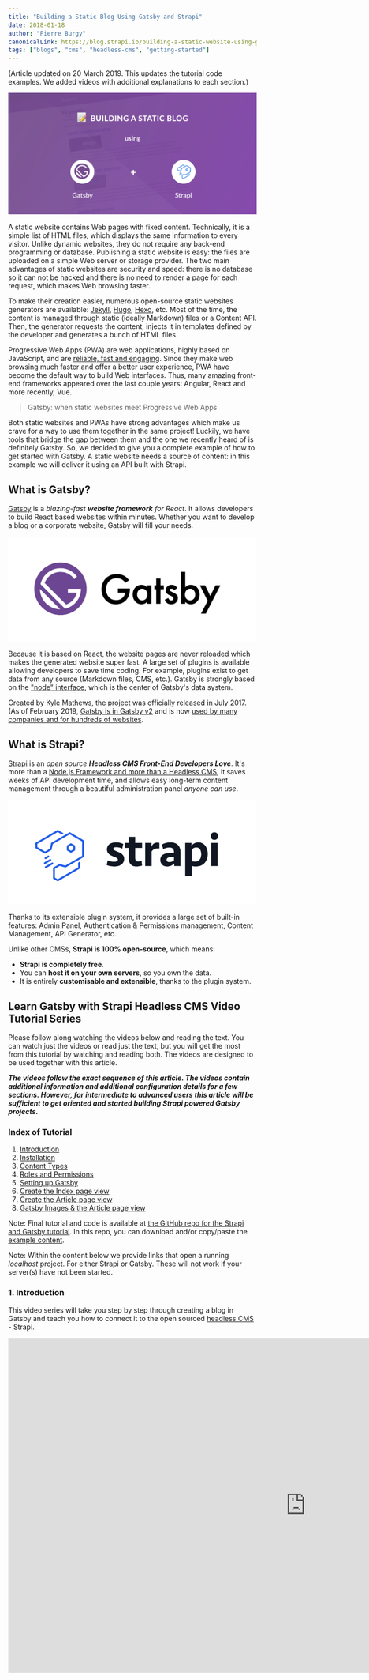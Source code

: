 ```yaml
---
title: "Building a Static Blog Using Gatsby and Strapi"
date: 2018-01-18
author: "Pierre Burgy"
canonicalLink: https://blog.strapi.io/building-a-static-website-using-gatsby-and-strapi/
tags: ["blogs", "cms", "headless-cms", "getting-started"]
---
```


(Article updated on 20 March 2019. This updates the tutorial code examples. We added videos with additional explanations to each section.)

![Showing the idea of using Gatsby with Strapi ](gatsby-strapi.png)

A static website contains Web pages with fixed content. Technically, it is a simple list of HTML files, which displays the same information to every visitor. Unlike dynamic websites, they do not require any back-end programming or database. Publishing a static website is easy: the files are uploaded on a simple Web server or storage provider. The two main advantages of static websites are security and speed: there is no database so it can not be hacked and there is no need to render a page for each request, which makes Web browsing faster.

To make their creation easier, numerous open-source static websites generators are available: [Jekyll](https://jekyllrb.com/), [Hugo](https://gohugo.io/), [Hexo](https://hexo.io/), etc. Most of the time, the content is managed through static (ideally Markdown) files or a Content API. Then, the generator requests the content, injects it in templates defined by the developer and generates a bunch of HTML files.

Progressive Web Apps (PWA) are web applications, highly based on JavaScript, and are [reliable, fast and engaging](https://developers.google.com/web/progressive-web-apps/). Since they make web browsing much faster and offer a better user experience, PWA have become the default way to build Web interfaces. Thus, many amazing front-end frameworks appeared over the last couple years: Angular, React and more recently, Vue.

> Gatsby: when static websites meet Progressive Web Apps

Both static websites and PWAs have strong advantages which make us crave for a way to use them together in the same project! Luckily, we have tools that bridge the gap between them and the one we recently heard of is definitely Gatsby. So, we decided to give you a complete example of how to get started with Gatsby. A static website needs a source of content: in this example we will deliver it using an API built with Strapi.

## What is Gatsby?

[Gatsby](/) is a _blazing-fast **website framework** for React_. It allows developers to build React based websites within minutes. Whether you want to develop a blog or a corporate website, Gatsby will fill your needs.

![The Gatsby Logo](logo-gatsby.jpg)

Because it is based on React, the website pages are never reloaded which makes the generated website super fast. A large set of plugins is available allowing developers to save time coding. For example, plugins exist to get data from any source (Markdown files, CMS, etc.). Gatsby is strongly based on the ["node" interface](/docs/node-interface/), which is the center of Gatsby's data system.

Created by [Kyle Mathews](https://twitter.com/kylemathews), the project was officially [released in July 2017](/blog/gatsby-v1/). (As of February 2019, [Gatsby is in Gatsby v2](https://github.com/gatsbyjs/gatsby/blob/master/README.md) and is now [used by many companies and for hundreds of websites](/showcase/).

## What is Strapi?

[Strapi](https://strapi.io) is an _open source **Headless CMS Front-End Developers Love**_. It's more than a [Node.js Framework and more than a Headless CMS](https://strapi.io/overview), it saves weeks of API development time, and allows easy long-term content management through a beautiful administration panel _anyone can use_.

![The Strapi Logo](logo-strapi.png)

Thanks to its extensible plugin system, it provides a large set of built-in features: Admin Panel, Authentication & Permissions management, Content Management, API Generator, etc.

Unlike other CMSs, **Strapi is 100% open-source**, which means:

- **Strapi is completely free**.
- You can **host it on your own servers**, so you own the data.
- It is entirely **customisable and extensible**, thanks to the plugin system.

## Learn Gatsby with Strapi Headless CMS Video Tutorial Series

Please follow along watching the videos below and reading the text. You can watch just the videos or read just the text, but you will get the most from this tutorial by watching and reading both. The videos are designed to be used together with this article.

**_The videos follow the exact sequence of this article. The videos contain additional information and additional configuration details for a few sections. However, for intermediate to advanced users this article will be sufficient to get oriented and started building Strapi powered Gatsby projects._**

### Index of Tutorial

1. [Introduction](#1-introduction)
2. [Installation](#2-installation)
3. [Content Types](#3-content-types)
4. [Roles and Permissions](#4-roles-and-permissions)
5. [Setting up Gatsby](#5-setting-up-gatsby)
6. [Create the Index page view](#6-create-our-index-page)
7. [Create the Article page view](#7-create-the-article-page-view)
8. [Gatsby Images & the Article page view](#8-gatsby-images-and-author-page)

Note: Final tutorial and code is available at [the GitHub repo for the Strapi and Gatsby tutorial](https://github.com/strapi/strapi-examples/tree/master/gatsby-strapi-tutorial). In this repo, you can download and/or copy/paste the [example content](https://github.com/strapi/strapi-examples/tree/master/gatsby-strapi-tutorial/content-for-tutorial).

Note: Within the content below we provide links that open a running _localhost_ project. For either Strapi or Gatsby. These will not work if your server(s) have not been started.

### 1. Introduction

This video series will take you step by step through creating a blog in Gatsby and teach you how to connect it to the open sourced [headless CMS](/docs/headless-cms/) - Strapi.

<iframe
  width="1206"
  height="678"
  title="Intro - Learn GatsbyJS with Strapi Headless CMS YouTube Tutorial Series"
  src="https://www.youtube.com/embed/It4PRFJJaF0"
  frameborder="0"
  allow="accelerometer; autoplay; encrypted-media; gyroscope; picture-in-picture"
  allowfullscreen
/>

_Important links from Video:_

- [Strapi Official Website](https://strapi.io/)
- [Gatsby JS Official Website](/)
- [Gatsby JS Starters](/starters/?v=2)
- [Gatsby JS Default Starter Demo](https://gatsby-starter-default-demo.netlify.com/)

### 2. Installation

<iframe
  width="1206"
  height="678"
  title="Installation - Learn GatsbyJS with Strapi Headless CMS YouTube Tutorial Series"
  src="https://www.youtube.com/embed/4QnDgxtWqOI"
  frameborder="0"
  allow="accelerometer; autoplay; encrypted-media; gyroscope; picture-in-picture"
  allowfullscreen
/>

_Important links from Video:_

- [Node 10 Installation](https://nodejs.org/en/)
- [Strapi Installation Documentation](https://strapi.io/documentation/3.x.x/getting-started/quick-start.html)

#### Strapi CMS Setup

To make the magic happen, let's create a Strapi headless CMS and add some content.

#### Create a Strapi project

##### Install Strapi

_Requirements: please make sure [Node 10](https://nodejs.org/en/download/) (or higher) is installed and running on your machine._

Install Strapi using npm:

```bash
npm i strapi@alpha -g
```

_Note: Strapi v3 is still an alpha version, but it will be fine for this tutorial._

##### Generate a Strapi project

Create a directory named `tutorial`:

```bash
mkdir tutorial
```

Navigate into `tutorial`and then, using a single command, set-up and start your project inside your `tutorial` folder:

```bash
cd tutorial
strapi new cms --quickstart
```

Using the `--quickstart` flag creates a full Strapi project and automatically starts the server and opens up a tab in your browser.

(If you leave off `--quickstart`. Strapi allows you to configure the project according to your needs, Strapi will ask you some questions about your preferences. In this case, reply to each of them or press enter to keep the default values. If you choose a different database than _SQLite_, you will need to separately install that database onto your system.)

Additional information can be found in the [Official Strapi documentation](https://strapi.io/documentation/3.x.x/getting-started/quick-start.html).

#### Create your first User

Add your first user from the [registration page](http://localhost:1337/admin/plugins/users-permissions/auth/register). This will be the **_root admin user_**.

![Strapi registration page](create-first-user.png)

#### Restarting Strapi

After installation, and initial use, you will often close your project and work on other things, reboot your computer, etc. Therefore, you will need to restart Strapi and your project.

Enter inside your project folder, on the command line, (in this case `tutorial/`, :

```bash
cd cms
```

From `cms/`, launch the Strapi server:

```bash
strapi start
```

Starting here, you should be able to visit the admin panel of your project: http://localhost:1337/admin. You will now be directed to a login screen. Login using your **_admin root user_** or other user you have already created.

### 3. Content Types

<iframe
  width="886"
  height="498"
  title="Content Types - Learn GatsbyJS with Strapi Headless CMS YouTube Tutorial Series"
  src="https://www.youtube.com/embed/cPEkpfik6X4"
  frameborder="0"
  allow="accelerometer; autoplay; encrypted-media; gyroscope; picture-in-picture"
  allowfullscreen
/>

_Important links from Video:_

- [Sample Content for Demo](https://github.com/strapi/strapi-heroku-cms-demo/tree/master/content-for-tutorial)

#### Create a Content Type

Strapi CMS projects are based on a data structure called Content Types (equivalent to models in frameworks and Content Types in WordPress).

[Create a Content Type](http://localhost:1337/admin/plugins/content-type-builder/) named `article` with four fields:

- `title` (type `string`)
- `content` (type `text`)
- `image` (type `media`)
- `author` (type `relation`, many articles to one user)

![Define Relationship User has many Articles](define-relation.png)

![Strapi Administration Panel](strapi-new-type.png)

After creating your fields, as above, save your new content type and wait for Strapi to restart.

#### Insert some entries

Add some articles in the database. To do so, follow these instructions:

1.  Visit the [articles list page](http://localhost:1337/admin/plugins/content-manager/article).
2.  Click on `Add New Article`.
3.  Insert values, link to an author and submit the form.
4.  Create two other articles.

Note: You can download the sample content from the video [here](https://github.com/strapi/strapi-examples/tree/master/gatsby-strapi-tutorial/content-for-tutorial).

![Strapi Article Administration View](article-entries.png)

### 4. Roles and Permissions

<iframe
  width="886"
  height="498"
  title="Roles and Permissions - Learn GatsbyJS with Strapi Headless CMS YouTube Tutorial Series"
  src="https://www.youtube.com/embed/1jev6QRwcSo"
  frameborder="0"
  allow="accelerometer; autoplay; encrypted-media; gyroscope; picture-in-picture"
  allowfullscreen
/>

#### Allow access to Article

For security reasons, [API access](http://localhost:1337/articles) is, by default, restricted. To allow access, visit the [Auth and Permissions section for Public role](http://localhost:1337/admin/plugins/users-permissions/roles), click on `Public`, select the `Article - find` action and save. At this point, you should be able to [request the list of articles](http://localhost:1337/articles).

![Strapi Roles and Permissions View](roles-and-permissions.png)

#### Static website development

Great job, our API is ready! We can start developing the static website.

### 5. Setting up Gatsby

<iframe
  width="886"
  height="498"
  title="Setting up Gatsby - Learn GatsbyJS with Strapi Headless CMS YouTube Tutorial Series"
  src="https://www.youtube.com/embed/SnrEEW1uTlU"
  frameborder="0"
  allow="accelerometer; autoplay; encrypted-media; gyroscope; picture-in-picture"
  allowfullscreen
/>

_Important links from Video:_

- [Official Gatsby Documentation](/docs/)
- [Gatsby PWA support](/packages/gatsby-plugin-offline/)

#### Install Gatsby

First, install Gatsby CLI:

```bash
npm install --global gatsby-cli
```

#### Generate a Gatsby project

In the folder `tutorial` that you previously created, generate your brand new blog:

```bash
gatsby new blog
```

#### Start in development mode

Enter in your project's folder:

```bash
cd blog
```

Start the server:

```
gatsby develop
```

At this point, you should already be able to get access to your Gatsby website at this address: http://localhost:8000.

#### Install the Strapi source plugin

When you manage a static website, your data can come from different sources: Markdown files, CSV files, a WordPress website (using the JSON REST API plugin), etc.

Gatsby understands this pretty well. So its creators decided to build a specific and independent layer: the data layer. This entire system is strongly powered by [GraphQL](http://graphql.org).

To connect Gatsby to a new source of data, you have to [develop a new source plugin](/docs/creating-a-source-plugin/). Fortunately, [several source plugins already exist](/docs/plugins), so one of them should fill your needs.

In this example, we are using Strapi. Obviously, we are going to need a source plugin for Strapi APIs. Good news: [we built it for you](https://github.com/strapi/gatsby-source-strapi)!

Let's install it:

```
npm install --save gatsby-source-strapi
```

This plugin needs to be configured. Replace the content of `gatsby-config.js` with:

```js:title=/blog/gatsby-config.js
module.exports = {
  siteMetadata: {
    title: "My super blog",
    description: "Gatsby blog with Strapi",
    author: "Strapi team",
  },
  plugins: [
    "gatsby-plugin-react-helmet",
    {
      resolve: `gatsby-source-filesystem`,
      options: {
        name: `images`,
        path: `${__dirname}/src/images`,
      },
    },
    {
      resolve: "gatsby-source-strapi",
      options: {
        apiURL: "http://localhost:1337",
        contentTypes: [
          // List of the Content Types you want to be able to request from Gatsby.
          "article",
          "user",
        ],
        queryLimit: 1000,
      },
    },
    "gatsby-transformer-sharp",
    "gatsby-plugin-sharp",
    {
      resolve: `gatsby-plugin-manifest`,
      options: {
        name: "gatsby-starter-default",
        short_name: "starter",
        start_url: "/",
        background_color: "#663399",
        theme_color: "#663399",
        display: "minimal-ui",
        icon: "src/images/gatsby-icon.png", // This path is relative to the root of the site.
      },
    },
    "gatsby-plugin-offline",
  ],
}
```

#### Allow access to User

Remember, when we created the content type we created a relation between User and Articles.

Like `Article`,`User`, [link](http://localhost:1337/articles) is likewise, by default, restricted. But Gatsby needs access, so to allow access, visit the [Auth and Permissions section for Public role](http://localhost:1337/admin/plugins/users-permissions/roles), click on `Public`, select the `User - find` action and save. After saving; Gatsby will have access to all the necessary content types managed by Strapi (for this tutorial).

Restart Strapi from the command line, inside the `cms` folder - first by `Ctrl`+ `C` to stop the server; and then typing `strapi start`, to restart it.

Next, restart the server to ensure Gatsby registers these updates.

### 6. Create our Index Page

<iframe
  width="886"
  height="498"
  title="Create the Index page view - Learn GatsbyJS with Strapi Headless CMS YouTube Tutorial Series"
  src="https://www.youtube.com/embed/UaFgCubwRD8"
  frameborder="0"
  allow="accelerometer; autoplay; encrypted-media; gyroscope; picture-in-picture"
  allowfullscreen
/>

_Important links from Video:_

- [The graphQL interface from your local host](http://localhost:8000/___graphql)

#### Articles list

First, we want to display the list of articles. To do so, add the following content in the existing home page file:

```js:title=/blog/src/pages/index.js
import React from "react"
import { Link, graphql } from "gatsby"
import Layout from "../components/layout"

const IndexPage = ({ data }) => (
  <Layout>
    <h1>Hi people</h1>
    <p>Welcome to your new Gatsby site.</p>
    <p>Now go build something great.</p>
    <ul>
      {data.allStrapiArticle.edges.map(document => (
        <li key={document.node.id}>
          <h2>
            <Link to={`/${document.node.id}`}>{document.node.title}</Link>
          </h2>
          <p>{document.node.content}</p>
        </li>
      ))}
    </ul>
    <Link to="/page-2/">Go to page 2</Link>
  </Layout>
)

export default IndexPage

export const pageQuery = graphql`
  query IndexQuery {
    allStrapiArticle {
      edges {
        node {
          id
          title
          content
        }
      }
    }
  }
`
```

##### What are we doing here?

At the end of the file, we export `pageQuery`, a GraphQL query which requests the entire list of articles. As you can see, we require only the `id`, `title` and `content` fields, thanks to the precise GraphQL query language.

Then, we pass the `{ data }` destructured object as parameter of `IndexPage` and loop on its `allStrapiArticle` object to display the data.

![Gatsby demo project home page view](what-we-are-doing.png)

##### Tip: generate your GraphQL query in seconds!

Gatsby includes a useful GraphiQL interface. It makes GraphQL queries development way easier and intuitive. [Take look at it](http://localhost:8000/___graphql) and try to create some queries.

##### Adding images

To add images, we will need to import `Img` from package `gatsby-image` installed by default. Replace the content of `blog/src/pages/index.js` with the following :

```js:title=/blog/src/pages/index.js
import React from "react"
import { Link, graphql } from "gatsby"
import Img from "gatsby-image"
import Layout from "../components/layout"

const IndexPage = ({ data }) => (
  <Layout>
    <h1>Hi people</h1>
    <p>Welcome to your new Gatsby site.</p>
    <p>Now go build something great.</p>
    <ul>
      {data.allStrapiArticle.edges.map(document => (
        <li key={document.node.id}>
          <h2>
            <Link to={`/${document.node.id}`}>{document.node.title}</Link>
          </h2>
          <Img fixed={document.node.image.childImageSharp.fixed} alt="" />
          <p>{document.node.content}</p>
        </li>
      ))}
    </ul>
    <Link to="/page-2/">Go to page 2</Link>
  </Layout>
)

export default IndexPage

export const pageQuery = graphql`
  query IndexQuery {
    allStrapiArticle {
      edges {
        node {
          id
          image {
            childImageSharp {
              fixed(width: 200, height: 125) {
                ...GatsbyImageSharpFixed
              }
            }
          }
          title
          content
        }
      }
    }
  }
`
```

![Blogroll view with images added](adding-images.png)

### 7. Create the Article page view

<iframe
  width="886"
  height="498"
  title="Create the Article page view - Learn GatsbyJS with Strapi Headless CMS YouTube Tutorial Series"
  src="https://www.youtube.com/embed/FTzwb49tBvw"
  frameborder="0"
  allow="accelerometer; autoplay; encrypted-media; gyroscope; picture-in-picture"
  allowfullscreen
/>

_Important links from Video:_

- [Gatsby Project Structure](/docs/gatsby-project-structure/#gatsby-project-structure)

#### Article view

Our website now starts looking like a blog which is a good thing. However, an important part is still missing: the article’s details page.

Let's create the template, containing a specific GraphQL request and defining the content displayed:

In order to do this, first create a folder called `templates` in your `src` directory. Then within `templates` create a file called `article.js`.

```js:title=/blog/src/templates/article.js
import React from "react"
import { Link, graphql } from "gatsby"
import Img from "gatsby-image"
import Layout from "../components/layout"

const ArticleTemplate = ({ data }) => (
  <Layout>
    <h1>{data.strapiArticle.title}</h1>
    <p>
      by{" "}
      <Link to={`/authors/User_${data.strapiArticle.author.id}`}>
        {data.strapiArticle.author.username}
      </Link>
    </p>
    <Img fixed={data.strapiArticle.image.childImageSharp.fixed} />
    <p>{data.strapiArticle.content}</p>
  </Layout>
)

export default ArticleTemplate

export const query = graphql`
  query ArticleTemplate($id: String!) {
    strapiArticle(id: { eq: $id }) {
      title
      content
      image {
        childImageSharp {
          fixed(width: 200, height: 125) {
            ...GatsbyImageSharpFixed
          }
        }
      }
      author {
        id
        username
      }
    }
  }
`
```

That looks fine, but at this point, Gatsby does not know when this template should be displayed. Each article needs a specific URL. So, we are going to inform Gatsby about the new URLs we need thanks to the [`createPage` function](/docs/creating-and-modifying-pages).

First, we are going to code a new function called `makeRequest` to execute the GraphQL request. Then, we export a function named `createPages` in which we get the list of articles and create a page for each of them. Here is the result:

```js:title=/blog/gatsby-node.js
const path = require(`path`)

const makeRequest = (graphql, request) =>
  new Promise((resolve, reject) => {
    // Query for nodes to use in creating pages.
    resolve(
      graphql(request).then(result => {
        if (result.errors) {
          reject(result.errors)
        }

        return result
      })
    )
  })

// Implement the Gatsby API “createPages”. This is called once the
// data layer is bootstrapped to let plugins create pages from data.
exports.createPages = ({ boundActionCreators, graphql }) => {
  const { createPage } = boundActionCreators

  const getArticles = makeRequest(
    graphql,
    `
    {
      allStrapiArticle {
        edges {
          node {
            id
          }
        }
      }
    }
    `
  ).then(result => {
    // Create pages for each article.
    result.data.allStrapiArticle.edges.forEach(({ node }) => {
      createPage({
        path: `/${node.id}`,
        component: path.resolve(`src/templates/article.js`),
        context: {
          id: node.id,
        },
      })
    })
  })

  // Query for articles nodes to use in creating pages.
  return getArticles
}
```

Restart the Gatsby server.

From now on, you should be able to visit the detail page by clicking on URLs displayed on the homepage.

![Single blog post view](static-page-result.png)

### 8. Gatsby Images and author page

<iframe
  width="886"
  height="498"
  title="Gatsby Images & author page - Learn GatsbyJS with Strapi Headless CMS YouTube Tutorial Series"
  src="https://www.youtube.com/embed/mPyJrjD3oU0"
  frameborder="0"
  allow="accelerometer; autoplay; encrypted-media; gyroscope; picture-in-picture"
  allowfullscreen
/>

_Important links from Video:_

- [Gatsby Image Plugin](/packages/gatsby-image/)
- [Gatsby Image Demo](https://using-gatsby-image.gatsbyjs.org/)
- [Gatsby Code examples for Image Plugin](https://github.com/gatsbyjs/gatsby/tree/master/examples/using-gatsby-image/src/pages)

#### Author view

Articles are written by authors. They deserve a dedicated page.

The processes for creating author views and article pages are very similar. First, create a new file in our `templates` folder called, `author.js`. Add the code below to this file.

```js:title=/blog/src/templates/author.js
import React from "react"
import { Link, graphql } from "gatsby"
import Layout from "../components/layout"

const UserTemplate = ({ data }) => (
  <Layout>
    <h1>{data.strapiUser.username}</h1>
    <ul>
      {data.strapiUser.articles.map(article => (
        <li key={article.id}>
          <h2>
            <Link to={`/Article_${article.id}`}>{article.title}</Link>
          </h2>
          <p>{article.content}</p>
        </li>
      ))}
    </ul>
  </Layout>
)

export default UserTemplate

export const query = graphql`
  query UserTemplate($id: String!) {
    strapiUser(id: { eq: $id }) {
      id
      username
      articles {
        id
        title
        content
      }
    }
  }
`
```

Second, we update the `gatsby-node.js` file to create the URLs (with the below code):

```js:title=/blog/gatsby-node.js
/**
 * Implement Gatsby's Node APIs in this file.
 *
 * See: https://www.gatsbyjs.org/docs/node-apis/
 */

// You can delete this file if you're not using it

const path = require(`path`)

const makeRequest = (graphql, request) =>
  new Promise((resolve, reject) => {
    // Query for article nodes to use in creating pages.
    resolve(
      graphql(request).then(result => {
        if (result.errors) {
          reject(result.errors)
        }

        return result
      })
    )
  })

// Implement the Gatsby API “createPages”. This is called once the
// data layer is bootstrapped to let plugins create pages from data.
exports.createPages = ({ boundActionCreators, graphql }) => {
  const { createPage } = boundActionCreators

  const getArticles = makeRequest(
    graphql,
    `
    {
      allStrapiArticle {
        edges {
          node {
            id
          }
        }
      }
    }
    `
  ).then(result => {
    // Create pages for each article.
    result.data.allStrapiArticle.edges.forEach(({ node }) => {
      createPage({
        path: `/${node.id}`,
        component: path.resolve(`src/templates/article.js`),
        context: {
          id: node.id,
        },
      })
    })
  })

  const getAuthors = makeRequest(
    graphql,
    `
    {
      allStrapiUser {
        edges {
          node {
            id
          }
        }
      }
    }
    `
  ).then(result => {
    // Create pages for each user.
    result.data.allStrapiUser.edges.forEach(({ node }) => {
      createPage({
        path: `/authors/${node.id}`,
        component: path.resolve(`src/templates/author.js`),
        context: {
          id: node.id,
        },
      })
    })
  })

  // Queries for articles and authors nodes to use in creating pages.
  return Promise.all([getArticles, getAuthors])
}
```

Finally, restart the server and visit the author page from the article view's links.

![Page view showing all articles by Author](restart-server.png)

## Conclusion

Congrats! You’ve successfully built a super fast and easy-to-maintain blog!

Since the content is managed by Strapi, the authors can write articles through a nice UI and developers only have to rebuild the Gatsby blog in order to update the content.

**_Where to go next?_**

Feel free to continue this project to discover both Gatsby and Strapi advantages. Here are some features you can add: list of authors, article's categories, and comment system with the Strapi API or Disqus. You can also create other types of websites (e-commerce shop, corporate website, etc.).

When your project is achieved, you will probably want to deploy it. The static website generated by Gatsby can [easily be published on storage providers](/docs/deploying-and-hosting/): Netlify, S3/Cloudfront, GitHub Pages, GitLab Pages, Heroku, etc. The Strapi API is a headless CMS, so it can be hosted on Heroku or any Linux instance that has Node.js installed.

The [code source of this tutorial is available on GitHub](https://github.com/strapi/strapi-examples/tree/master/gatsby-strapi-tutorial). To see it live, clone the repository, run `npm run setup`, start the Strapi server (`cd cms && strapi start`) and the Gatsby server (`cd blog && gatsby develop`).

We hope you enjoyed this tutorial. Feel free to comment on it, share it, and let us know how you create sites built with React and how you manage their content.
